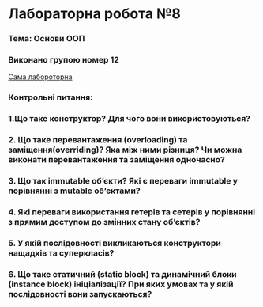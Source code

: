 # Лабораторна робота №8
### Тема: Основи ООП

### Виконано групою номер **12**

[Сама лабороторна](https://docs.google.com/document/d/11Qb-DoRaZFlTQYELApcO5P2GMzQuBS-a/edit)


### Контрольні питання:
### 1.Що таке конструктор? Для чого вони використовуються?
### 2. Що таке перевантаження (overloading) та заміщення(overriding)? Яка між ними різниця? Чи можна виконати перевантаження та заміщення одночасно?
### 3. Що так immutable об’єкти? Які є переваги immutable у порівнянні з mutable об’єктами?
### 4. Які переваги використання гетерів та сетерів у порівнянні з прямим доступом до змінних стану об’єктів?
### 5. У якій послідовності викликаються конструктори нащадків та суперкласів?
### 6. Що таке статичний (static block) та динамічний блоки (instance block) ініціалізації? При яких умовах та у якій послідовності вони запускаються?

